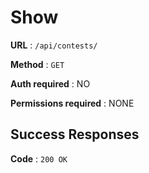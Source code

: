 # Show 

**URL** : `/api/contests/`

**Method** : `GET`

**Auth required** : NO

**Permissions required** : NONE

## Success Responses

**Code** : `200 OK`


```json

     
```
